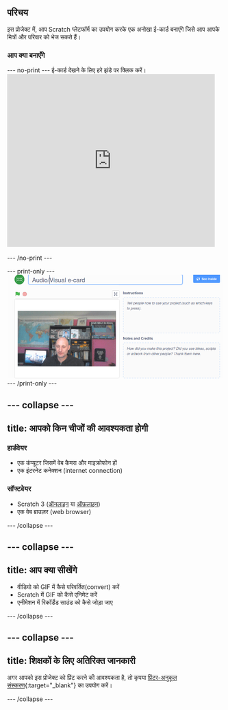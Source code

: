 ## परिचय

इस प्रोजेक्ट में, आप Scratch प्लेटफॉर्म का उपयोग करके एक अनोखा ई-कार्ड बनाएंगे जिसे आप आपके मित्रों और परिवार को भेज सकते हैं।

### आप क्या बनाएँगे

--- no-print --- ई-कार्ड देखने के लिए हरे झंडे पर क्लिक करें। <iframe src="https://scratch.mit.edu/projects/419313682/embed" allowtransparency="true" width="485" height="402" frameborder="0" scrolling="no" allowfullscreen></iframe>

--- /no-print ---

--- print-only --- ![Complete project](images/showcase_static.png) --- /print-only ---

--- collapse ---
---
title: आपको किन चीजों की आवश्यकता होगी
---
### हार्डवेयर

- एक कंप्यूटर जिसमें वेब कैमरा और माइक्रोफोन हों
- एक इंटरनेट कनेक्शन (internet connection)

### सॉफ्टवेयर

- Scratch 3 ([ऑनलाइन](http://rpf.io/scratchon) या [ऑफ़लाइन](http://rpf.io/scratchoff))
- एक वेब ब्राउज़र (web browser)

--- /collapse ---

--- collapse ---
---
title: आप क्या सीखेंगे
---

- वीडियो को GIF में कैसे परिवर्तित(convert) करें
- Scratch में GIF को कैसे एनिमेट करें
- एनीमेशन में रिकॉर्डेड साउंड को कैसे जोड़ा जाए

--- /collapse ---

--- collapse ---
---
title: शिक्षकों के लिए अतिरिक्त जानकारी
---

अगर आपको इस प्रोजेक्ट को प्रिंट करने की आवश्यकता है, तो कृपया [प्रिंटर-अनुकूल संस्करण](https://projects.raspberrypi.org/en/projects/av-e-card/print){:target="_blank"} का उपयोग करें।

--- /collapse ---
